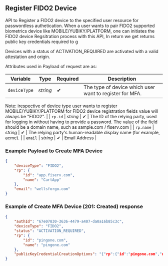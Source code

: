 ## Register FIDO2 Device
API to Register a FIDO2 device to the specified user resource for passwordless authetication. When a user wants to pair FIDO2 supported biometrics device like MOBILE/YUBIKY/PLATFORM, one can initiates the FIDO2 device Regsitration process with this API, In return we get returns public key credentials required to g
 
  Devices with a status of ACTIVATION_REQUIRED are activated with a valid attestation and origin.

<!--
type: tab
titles: Request, Response
-->

Attributes used in Payload of request are as:

| Variable | Type | Required | Description |
| -------- | ---- | -------- | ----------- |
| `deviceType` | *string* | &#10004; | The type of device which user want to register for MFA.
  Note: irespective of device type user wants to register MOBILE/YUBIKY/PLATFORM
  for FIDO2 device registration fields value will always be "FIDO2". |
| `rp.id` | *string* | &#10004; | The ID of the relying party, used for logging in without having to provide a password. The value of the field should be a domain name, such as sample.com / fiserv.com |
| `rp.name` | *string* | &#10004; | The relying party's human-readable display name (for example, acme). |
| `email` | *string* | &#10004; | Email Address |

### Example Payload to Create MFA Device

```json
{
    "deviceType": "FIDO2",
    "rp": {
        "id": "app.fiserv.com",
        "name": "CartApp"
    },
    "email": "wellsforgo.com"
}
```
<!--
type: tab
-->

### Example of Create MFA Device (201: Created) response

```json
{
    "authId": "67e07830-3636-4479-a407-da0a16b85c3c",
    "deviceType": "FIDO2",
    "status": "ACTIVATION_REQUIRED",
    "rp": {
        "id": "pingone.com",
        "name": "pingone.com"
    },
    "publicKeyCredentialCreationOptions": "{"rp":{"id":"pingone.com","name":"pingone.com"},"user":{"id":[-121,2,76,83,98,-86,-48,1,-114,31,-30,-9,116,52,-37,-78,68,-51,63,37,14,68,-112,56,-104,-7,-41,-116,-121,-46,-38,22],"displayName":"APM_NA_TEST_RUN_2102231126$demouser","name":"APM_NA_TEST_RUN_2102231126$demouser"},"challenge":[-19,41,45,-102,-21,109,-109,-125,32,121,-4,-78,-123,80,53,58,81,29,-111,81,75,11,-44,73,-81,90,4,42,-27,108,75,20],"pubKeyCredParams":[{"type":"public-key","alg":"-7"},{"type":"public-key","alg":"-37"},{"type":"public-key","alg":"-257"}],"timeout":120000,"excludeCredentials":[],"authenticatorSelection":{"residentKey":"required","requireResidentKey":true,"userVerification":"required"},"attestation":"none"}"
}

```
<!-- type: tab-end -->